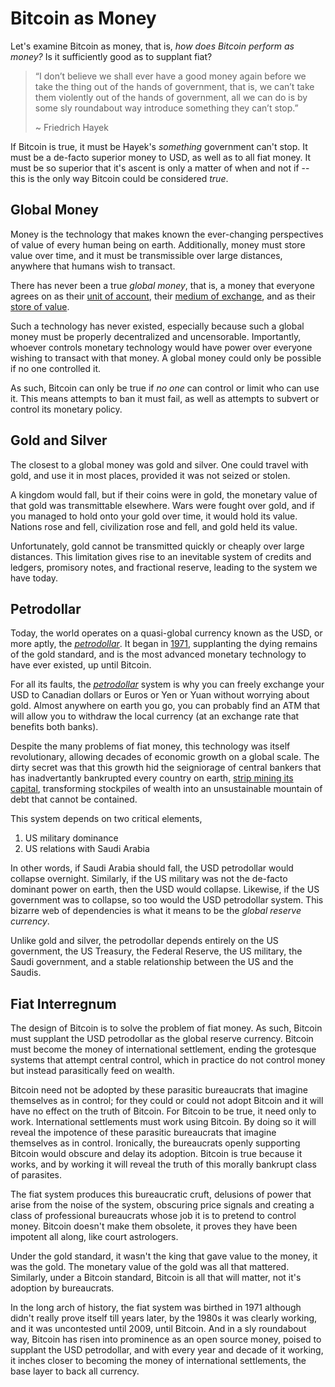 # Bitcoin as Money

<!--
Lord Jesus Christ
Son of God
Have mercy on me, a sinner
-->

Let's examine Bitcoin as money, that is,
 *how does Bitcoin perform as money?*
 Is it sufficiently good as 
 to supplant fiat?

> “I don’t believe we shall ever have a good money again before we take the thing out of the hands of government, that is, we can’t take them violently out of the hands of government, all we can do is by some sly roundabout way introduce something they can’t stop.”
> 
> ~ Friedrich Hayek 

If Bitcoin is true,
 it must be Hayek's *something* government can't stop.
It must be a de-facto superior
 money to USD, as well as to all fiat money.
It must be so superior that it's ascent is
 only a matter of when and not if -- this is
 the only way Bitcoin could be considered *true*.



## Global Money

Money is the technology that makes known the
 ever-changing perspectives of value of every
 human being on earth.
Additionally, money must store value over time,
 and it must be transmissible over large distances,
 anywhere that humans wish to transact.

There has never been a true *global money*,
 that is, a money that everyone
 agrees on as their 
 [unit of account](unit-of-account.md),
 their
 [medium of exchange](medium-of-exchange.md),
 and as their 
 [store of value](store-of-value.md).

Such a technology has never existed,
 especially because such a global money
 must be properly 
 decentralized and uncensorable. 
Importantly, whoever controls monetary technology
 would have power over everyone wishing to
 transact with that money.
A global money could only be possible if 
 no one controlled it.

As such, Bitcoin can only be true if
 *no one* can control
 or limit who can use it.
This means attempts to ban it must fail,
 as well as attempts to subvert or control
 its monetary policy.



## Gold and Silver

The closest to a global money was gold and silver.
 One could travel with gold, and use it
 in most places, provided it was not seized
 or stolen.

A kingdom would fall, but if their coins were in
 gold, the monetary value of that gold was
 transmittable elsewhere.
Wars were fought over gold,
 and if you managed to hold onto your
 gold over time, it would hold its value.
Nations rose and fell,
 civilization rose and fell,
 and gold held its value.

Unfortunately, gold cannot be transmitted
 quickly or cheaply over large distances.
This limitation gives rise to an inevitable
 system of credits and ledgers,
 promisory notes, and fractional reserve,
 leading to the system
 we have today.




## Petrodollar

Today, the world operates on a quasi-global
 currency known as the USD, or more aptly,
 the 
 [*petrodollar*](https://bitcoinmagazine.com/culture/the-hidden-costs-of-the-petrodollar).
It began in 
 [1971](https://wtfhappenedin1971.com/),
 supplanting the dying remains of the gold standard,
 and is the most advanced monetary technology
 to have ever existed, up until Bitcoin.

For all its faults,
 the 
 [*petrodollar*](https://bitcoinmagazine.com/culture/the-hidden-costs-of-the-petrodollar)
 system is why you can freely exchange
 your USD to Canadian dollars or Euros or Yen
 or Yuan without worrying about gold.
Almost anywhere on earth you go,
 you can probably find an ATM that will 
 allow you to withdraw the local currency
 (at an exchange rate that benefits both banks).

Despite the many problems of fiat money,
 this technology was itself revolutionary,
 allowing decades of economic growth
 on a global scale.
The dirty secret was that this growth
 hid the seigniorage of central bankers
 that has inadvertantly bankrupted
 every country on earth,
 [strip mining its capital](https://allenfarrington.medium.com/the-capital-strip-mine-ec627e9fe40a),
 transforming stockpiles of wealth into an unsustainable
 mountain of debt that cannot be contained.

This system depends on two critical elements,

1. US military dominance
2. US relations with Saudi Arabia

In other words, if Saudi Arabia should fall,
 the USD petrodollar would collapse overnight.
Similarly, if the US military was not the de-facto
 dominant power on earth, then the USD would collapse.
Likewise, if the US government was to collapse, 
 so too would the USD petrodollar system.
This bizarre web of dependencies
 is what it means to be
 the *global reserve currency*.

Unlike gold and silver, the petrodollar
 depends entirely on the US government, the US Treasury,
 the Federal Reserve, the US military, the Saudi government,
 and a stable relationship between the US and the Saudis.




## Fiat Interregnum 

The design of Bitcoin is to solve the problem 
 of fiat money.
As such, Bitcoin must supplant the USD petrodollar
 as the global reserve currency.
Bitcoin must become the money of international
 settlement, ending the grotesque
 systems that attempt central control, which
 in practice do not control money but instead 
 parasitically feed on wealth.

Bitcoin need not be adopted by these
 parasitic bureaucrats that imagine themselves
 as in control; for they could or could not
 adopt Bitcoin and it will have
 no effect on the truth of Bitcoin.
For Bitcoin to be true, it need only to work.
International settlements must work using 
 Bitcoin. By doing so it will reveal the
 impotence of these parasitic bureaucrats
 that imagine themselves as in control.
Ironically, the bureaucrats openly supporting
 Bitcoin would obscure and delay its adoption.
Bitcoin is true because it works,
 and by working it will reveal the truth
 of this morally bankrupt class of parasites.

The fiat system produces this bureaucratic
 cruft, delusions of power that arise
 from the noise of the system, obscuring
 price signals and creating a class of 
 professional bureaucrats
 whose job it is to pretend
 to control money.
Bitcoin doesn't make them obsolete,
 it proves they have been impotent all along,
 like court astrologers.


Under the gold standard, it wasn't the king
 that gave value to the money, 
 it was the gold.
 The monetary value of the gold was 
 all that mattered.
Similarly, under a Bitcoin standard,
 Bitcoin is all that will matter,
 not it's adoption by bureaucrats.

In the long arch of history, the fiat system
 was birthed in 1971 although didn't really
 prove itself till years later,
 by the 1980s it was clearly working, 
 and it was uncontested until 2009, 
 until Bitcoin. 
And in a sly roundabout
 way, Bitcoin has risen into prominence as
 an open source money, poised to supplant
 the USD petrodollar, and with every year
 and decade of it working, it inches
 closer to becoming the money of
 international settlements,
 the base layer to back all currency.





















